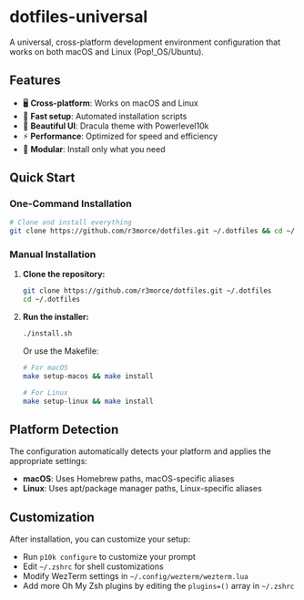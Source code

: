 # dotfiles-universal

A universal, cross-platform development environment configuration that works on both macOS and Linux (Pop!_OS/Ubuntu).

## Features

- 🖥️ **Cross-platform**: Works on macOS and Linux
- 🚀 **Fast setup**: Automated installation scripts
- 🎨 **Beautiful UI**: Dracula theme with Powerlevel10k
- ⚡ **Performance**: Optimized for speed and efficiency
- 🔧 **Modular**: Install only what you need

## Quick Start

### One-Command Installation
```bash
# Clone and install everything
git clone https://github.com/r3morce/dotfiles.git ~/.dotfiles && cd ~/.dotfiles && ./install.sh
```

### Manual Installation

1. **Clone the repository:**
   ```bash
   git clone https://github.com/r3morce/dotfiles.git ~/.dotfiles
   cd ~/.dotfiles
   ```

2. **Run the installer:**
   ```bash
   ./install.sh
   ```

   Or use the Makefile:
   ```bash
   # For macOS
   make setup-macos && make install
   
   # For Linux
   make setup-linux && make install
   ```

## Platform Detection

The configuration automatically detects your platform and applies the appropriate settings:

- **macOS**: Uses Homebrew paths, macOS-specific aliases
- **Linux**: Uses apt/package manager paths, Linux-specific aliases

## Customization

After installation, you can customize your setup:

- Run `p10k configure` to customize your prompt
- Edit `~/.zshrc` for shell customizations
- Modify WezTerm settings in `~/.config/wezterm/wezterm.lua`
- Add more Oh My Zsh plugins by editing the `plugins=()` array in `~/.zshrc`
